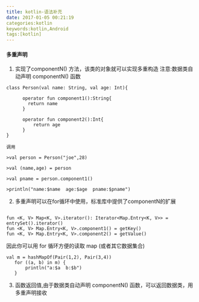 ```yaml
---
title: kotlin-语法补充
date: 2017-01-05 00:21:19
categories:kotlin
keywords:kotlin,Android
tags:[kotlin]
---
```


#### 多重声明
1. 实现了componentN() 方法，该类的对象就可以实现多重构造
注意:数据类自动声明 componentN() 函数
```
class Person(val name: String, val age: Int){

      operator fun component1():String{
        return name
      }

      operator fun component2():Int{
          return age
      }
}

调用

>val person = Person("joe",28)

>val (name,age) = person

>val pname = person.component1()

>println("name:$name  age:$age  pname:$pname")

```

2. 多重声明可以在for循环中使用，标准库中提供了componentN的扩展
```

fun <K, V> Map<K, V>.iterator(): Iterator<Map.Entry<K, V>> = entrySet().iterator()
fun <K, V> Map.Entry<K, V>.component1() = getKey()
fun <K, V> Map.Entry<K, V>.component2() = getValue()
```
因此你可以用 for 循环方便的读取 map (或者其它数据集合)
```
val m = hashMapOf(Pair(1,2), Pair(3,4))
   for ((a, b) in m) {
       println("a:$a  b:$b")
   }
```

3. 函数返回值,由于数据类自动声明 componentN() 函数，可以返回数据类，用多重声明接收
